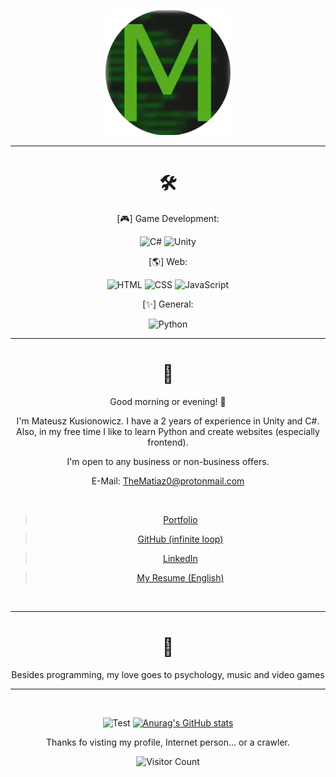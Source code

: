 
<center>

![avatar](assets/avatar200px.webp)



---
# 🛠
[🎮] Game Development:

![C#](https://img.shields.io/badge/CSharp-Intermediate-green)
![Unity](https://img.shields.io/badge/Unity-Intermediate-white)

[🌎] Web:

![HTML](https://img.shields.io/badge/HTML-Expert-orange)
![CSS](https://img.shields.io/badge/CSS-Expert-blue)
![JavaScript](https://img.shields.io/badge/JavaScript-Beginner-yellow)

[✨] General:

![Python](https://img.shields.io/badge/Python-Beginner-yellow)


---


# 👤 

Good morning or evening! 👋 

I'm Mateusz Kusionowicz. I have a 2 years of experience in Unity and C#. Also, in my free time I like to learn Python and create websites (especially frontend).

I'm open to any business or non-business offers.

E-Mail: TheMatiaz0@protonmail.com

<br />

> [Portfolio](https://thematiaz0.github.io)

> [GitHub (infinite loop)](https://github.com/TheMatiaz0)

> [LinkedIn](https://www.linkedin.com/in/mateusz-kusionowicz)

> [My Resume (English)](https://thematiaz0.github.io/Mateusz%20Kusionowicz%20-%20Resume.pdf)


<br />

---
# 💚 

Besides programming, my love goes to psychology, music and video games 

---

<br />


![Test](https://github-readme-stats.vercel.app/api/top-langs/?username=TheMatiaz0&theme=merko)
[![Anurag's GitHub stats](https://github-readme-stats.vercel.app/api?username=thematiaz0&theme=merko)](https://github.com/anuraghazra/github-readme-stats)

Thanks fo visting my profile, Internet person... or a crawler.

![Visitor Count](https://profile-counter.glitch.me/TheMatiaz0/count.svg)

</center>